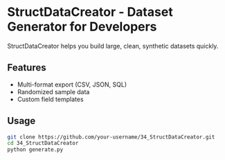 # StructDataCreator - Dataset Generator for Developers

StructDataCreator helps you build large, clean, synthetic datasets quickly.

## Features
- Multi-format export (CSV, JSON, SQL)  
- Randomized sample data  
- Custom field templates  

## Usage
```bash
git clone https://github.com/your-username/34_StructDataCreator.git
cd 34_StructDataCreator
python generate.py
